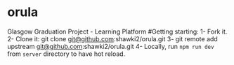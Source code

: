 # orula

Glasgow Graduation Project - Learning Platform
#Getting starting:
1- Fork it.
2- Clone it: git clone git@github.com:shawki2/orula.git
3- git remote add upstream git@github.com:shawki2/orula.git
4- Locally, run `npm run dev` from `server` directory to have hot reload.
